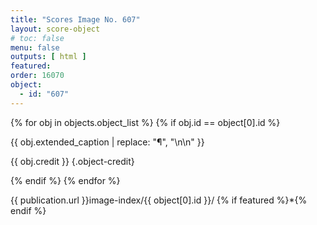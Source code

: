 ```yaml
---
title: "Scores Image No. 607"
layout: score-object
# toc: false
menu: false
outputs: [ html ]
featured: 
order: 16070
object:
  - id: "607"
---
```


{% for obj in objects.object_list %}
{% if obj.id == object[0].id %}

{{ obj.extended_caption | replace: "¶", "\n\n" }}

{{ obj.credit }} {.object-credit}

{% endif %}
{% endfor %}

<div class="object-credit object-url is-print-only">

{{ publication.url }}image-index/{{ object[0].id }}/ {% if featured %}*{% endif %}

</div>
